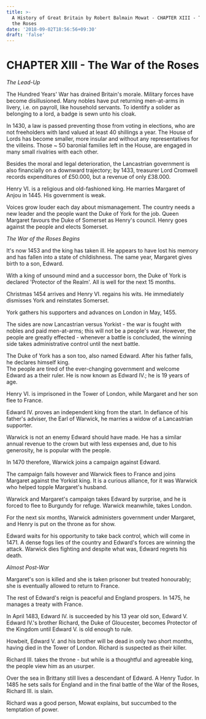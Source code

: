 ```yaml
---
title: >-
  A History of Great Britain by Robert Balmain Mowat - CHAPTER XIII - The War of
  the Roses
date: '2018-09-02T18:56:56+09:30'
draft: 'false'
---
```

# CHAPTER XIII - The War of the Roses

_The Lead-Up_

The Hundred Years' War has drained Britain's morale. Military forces have become disillusioned. Many nobles have put returning men-at-arms in livery, i.e. on payroll, like household servants. To identify a solider as belonging to a lord, a badge is sewn unto his cloak. 

In 1430, a law is passed preventing those from voting in elections, who are not freeholders with land valued at least 40 shillings a year. The House of Lords has become smaller, more insular and without any representatives for the villeins. Those ~ 50 baronial families left in the House, are engaged in many small rivalries with each other.

Besides the moral and legal deterioration, the Lancastrian government is also financially on a downward trajectory; by 1433, treasurer Lord Cromwell records expenditures of £50.000, but a revenue of only £38.000.

Henry VI. is a religious and old-fashioned king. He marries Margaret of Anjou in 1445. His government is weak.

Voices grow louder each day about mismanagement. The country needs a new leader and the people want the Duke of York for the job. Queen Margaret favours the Duke of Somerset as Henry's council. Henry goes against the people and elects Somerset.

_The War of the Roses Begins_

It's now 1453 and the king has taken ill. He appears to have lost his memory and has fallen into a state of childishness. The same year, Margaret gives birth to a son, Edward.

With a king of unsound mind and a successor born, the Duke of York is declared 'Protector of the Realm'. All is well for the  next 15 months.

Christmas 1454 arrives and Henry VI. regains his wits. He immediately dismisses York and reinstates Somerset.

York gathers his supporters and advances on London in May, 1455.

The sides are now Lancastrian versus Yorkist - the war is fought with nobles and paid men-at-arms; this will not be a people's war. However, the people are greatly effected - whenever a battle is concluded, the winning side takes administrative control until the next battle.

The Duke of York has a son too, also named Edward. After his father falls, he declares himself king.\
The people are tired of the ever-changing government and welcome Edward as a their ruler. He is now known as Edward IV.; he is 19 years of age.

Henry VI. is imprisoned in the Tower of London, while Margaret and her son flee to France.

Edward IV. proves an independent king from the start. In defiance of his father's adviser, the Earl of Warwick, he marries a widow of a Lancastrian supporter.

Warwick is not an enemy Edward should have made. He has a similar annual revenue to the crown but with less expenses and, due to his generosity, he is popular with the people.

In 1470 therefore, Warwick joins a campaign against Edward.

The campaign fails however and Warwick flees to France and joins Margaret against the Yorkist king. It is a curious alliance, for it was Warwick who helped topple Margaret's husband.

Warwick and Margaret's campaign takes Edward by surprise, and he is forced to flee to Burgundy for refuge. Warwick meanwhile, takes London.

For the next six months, Warwick administers government under Margaret, and Henry is put on the throne as for show.

Edward waits for his opportunity to take back control, which will come in 1471. A dense fogs lies of the country and Edward's forces are winning the attack. Warwick dies fighting and despite what was, Edward regrets his death.

_Almost Post-War_

Margaret's son is killed and she is taken prisoner but treated honourably; she is eventually allowed to return to France.

The rest of Edward's reign is peaceful and England prospers. In 1475, he manages a treaty with France.

In April 1483, Edward IV. is succeeded by his 13 year old son, Edward V. Edward IV.'s brother Richard, the Duke of Gloucester, becomes Protector of the Kingdom until Edward V. is old enough to rule.

Howbeit, Edward V. and his brother will be dead in only two short months, having died in the Tower of London. Richard is suspected as their killer.

Richard III. takes the throne - but while is a thoughtful and agreeable king, the people view him as an usurper.

Over the sea in Brittany still lives a descendant of Edward. A Henry Tudor. In 1485 he sets sails for England and in the final battle of the War of the Roses, Richard III. is slain.

Richard was a good person, Mowat explains, but succumbed to the temptation of power.
